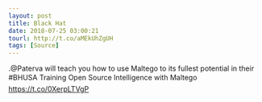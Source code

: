 ```yaml
---
layout: post
title: Black Hat
date: 2018-07-25 03:00:21
tourl: http://t.co/aMEkUhZgUH
tags: [Source]
---
```

.@Paterva will teach you how to use Maltego to its fullest potential in their #BHUSA Training Open Source Intelligence with Maltego https://t.co/0XerpLTVgP